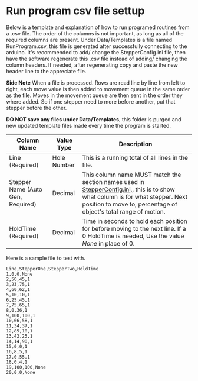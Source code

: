 # Run program csv file settup

Below is a template and explanation of how to run programed routines from a .csv file. 
    The order of the columns is not important, as long as all of the required columns are present.
    Under Data/Templates is a file named RunProgram.csv, this file is generated after successfully connecting to the arduino. It's recommended to add/ change the StepperConfig.ini file, then have the software regenerate this .csv file instead of adding/ changing the column headers. If needed, after regenerating copy and paste the new header line to the appreciate file.
    
**Side Note** When a file is processed. Rows are read line by line from left to right, each move value is then added to movement queue in the same order as the file. Moves in the movement queue are then sent in the order they where added. So if one stepper need to more before another, put that stepper before the other.
    
**DO NOT save any files under Data/Templates**, this folder is purged and new updated template files made every time the program is started.

Column Name | Value Type | Description
------------ | ---------- | -----------
Line (Required) | Hole Number | This is a running total of all lines in the file.
Stepper Name (Auto Gen, Required) | Decimal | This column name MUST match the section names used in [StepperConfig.ini,](https://github.com/dominickfau/PyEngineControl/blob/master/Docs/Config_Settup/StepperConfig.md), this is to show what column is for what stepper. Next position to move to, percentage of object's total range of motion.
HoldTime (Required) | Decimal | Time in seconds to hold each position for before moving to the next line. If a 0 HoldTime is needed, Use the value *None* in place of 0.


Here is a sample file to test with.
```csv
Line,StepperOne,StepperTwo,HoldTime
1,0,0,None
2,50,45,1
3,23,75,1
4,60,62,1
5,10,10,1
6,25,45,1
7,75,65,1
8,0,36,1
9,100,100,1
10,66,58,1
11,34,37,1
12,85,10,1
13,42,25,1
14,14,90,1
15,0,0,1
16,8,5,1
17,0,55,1
18,0,4,1
19,100,100,None
20,0,0,None

```